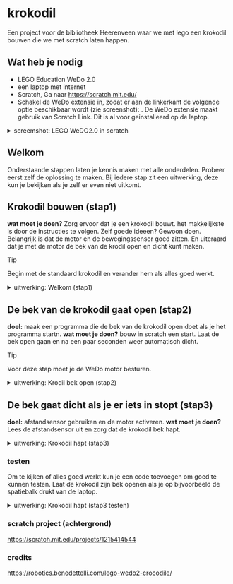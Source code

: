 # krokodil
Een project voor de bibliotheek Heerenveen waar we met lego een krokodil bouwen die we met scratch laten happen. 

## Wat heb je nodig
- LEGO Education WeDo 2.0
- een laptop met internet
- Scratch, Ga naar https://scratch.mit.edu/
- Schakel de WeDo extensie in, zodat er aan de linkerkant de volgende optie beschikbaar wordt (zie screenshot):
. De WeDo extensie maakt gebruik van Scratch Link. Dit is al voor geinstalleerd op de laptop.

<details>
<summary>screemshot: LEGO WeDO2.0 in scratch</summary>

![wedo extension](images/scratch_wedo_extension.png)

</details>


## Welkom 
Onderstaande stappen laten je kennis maken met alle onderdelen. Probeer eerst zelf de oplossing te maken. Bij iedere stap zit een uitwerking, deze kun je bekijken als je zelf er even niet uitkomt.

## Krokodil bouwen (stap1)
**wat moet je doen?** Zorg ervoor dat je een krokodil bouwt. het makkelijkste is door de instructies te volgen. 
Zelf goede ideeen? Gewoon doen. Belangrijk is dat de motor en de bewegingssensor goed zitten. En uiteraard dat je met de motor de bek van de krodil open en dicht kunt maken. 

> [!TIP]
> Begin met de standaard krokodil en verander hem als alles goed werkt.

<details>
<summary>uitwerking: Welkom (stap1)</summary>

![LEGO WeDO2.0: stap1.](images/krokodil_stap1.jpg)

</details>

## De bek van de krokodil gaat open (stap2)
**doel:** maak een programma die de bek van de krokodil open doet als je het programma startn.
**wat moet je doen?** bouw in scratch een start. Laat de bek open gaan en na een paar seconden weer automatisch dicht.

> [!TIP]
> Voor deze stap moet je de WeDo motor besturen. 


<details>
<summary>uitwerking: Krodil bek open (stap2)</summary>

![scratch: stap2](images/krokodil_stap2.jpg)

</details>


## De bek gaat dicht als je er iets in stopt (stap3)
**doel:** afstandsensor gebruiken en de motor activeren.
**wat moet je doen?** Lees de afstandsensor uit en zorg dat de krokodil bek hapt. 

<details>
<summary>uitwerking: Krokodil hapt (stap3)</summary>

![scratch: stap3](images/krokodil_stap3.jpg)

</details>

### testen
Om te kijken of alles goed werkt kun je een code toevoegen om goed te kunnen testen. Laat de krokodil zijn bek openen als je op bijvoorbeeld de spatiebalk drukt van de laptop.
<details>
<summary>uitwerking: Krokodil hapt (stap3 testen)</summary>

![scratch: stap3 tip](images/krokodil_stap3_tip.jpg)

</details>

### scratch project (achtergrond)
<https://scratch.mit.edu/projects/1215414544>

### credits 
<https://robotics.benedettelli.com/lego-wedo2-crocodile/>